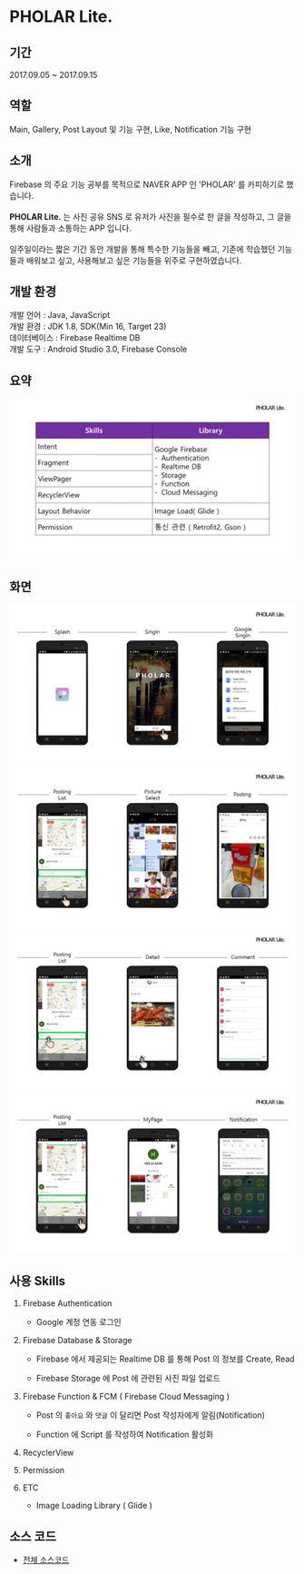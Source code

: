 # PHOLAR Lite.

## 기간

2017.09.05 ~ 2017.09.15

## 역할

Main, Gallery, Post Layout 및 기능 구현, Like, Notification 기능 구현

## 소개

Firebase 의 주요 기능 공부를 목적으로 NAVER APP 인 'PHOLAR' 를 카피하기로 했습니다.</br></br>
__PHOLAR Lite.__ 는 사진 공유 SNS 로 유저가 사진을 필수로 한 글을 작성하고, 그 글을 통해 사람들과 소통하는 APP 입니다.</br></br>
일주일이라는 짧은 기간 동안 개발을 통해 특수한 기능들을 빼고, 기존에 학습했던 기능들과
배워보고 싶고, 사용해보고 싶은 기능들을 위주로 구현하였습니다.</br>

## 개발 환경

개발 언어 : Java, JavaScript</br>
개발 환경 : JDK 1.8, SDK(Min 16, Target 23)</br>
데이터베이스 : Firebase Realtime DB</br>
개발 도구 : Android Studio 3.0, Firebase Console

## 요약

![Skills&Library](https://github.com/Hooooong/Pholar/blob/master/img/skills%26Library.PNG)

## 화면

![screenshot1](https://github.com/Hooooong/Pholar/blob/master/img/screen1.PNG)
![screenshot2](https://github.com/Hooooong/Pholar/blob/master/img/screen2.PNG)
![screenshot3](https://github.com/Hooooong/Pholar/blob/master/img/screen3.PNG)
![screenshot4](https://github.com/Hooooong/Pholar/blob/master/img/screen4.PNG)

## 사용 Skills

1. Firebase Authentication

    - Google 계정 연동 로그인

2. Firebase Database & Storage

    - Firebase 에서 제공되는 Realtime DB 를 통해 Post 의 정보를 Create, Read

    - Firebase Storage 에 Post 에 관련된 사진 파일 업로드

3. Firebase Function & FCM ( Firebase Cloud Messaging )

    - Post 의 `좋아요` 와 `댓글` 이 달리면 Post 작성자에게 알림(Notification)

    - Function 에 Script 를 작성하여 Notification 활성화

4. RecyclerView

5. Permission

6. ETC

    - Image Loading Library ( Glide )

## 소스 코드

  - [전체 소스코드](https://github.com/Hooooong/Pholar/tree/master/app/src/main/java/com/hooooong/pholar)
